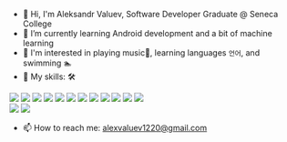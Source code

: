 <!--..
- ⚡ Fun fact: ...
-->
- 👋 Hi, I'm Aleksandr Valuev, Software Developer Graduate @ Seneca College
- 🌱 I’m currently learning Android development and a bit of machine learning
- :eyes: I'm interested in playing music:musical_keyboard:, learning languages ```언어```, and swimming :swimmer:
- :muscle: My skills: :hammer_and_wrench:
<p align="left">
  
  <img src="https://img.shields.io/badge/C-A8B9CC?style=flat-square&logo=C&logoColor=white"/></a>
  <img src="https://img.shields.io/badge/C++-6495ED?style=flat-square&logo=C%2B%2B&logoColor=white"/></a> 
  <img src="https://img.shields.io/badge/Javascript-FAD02C?style=flat-square&logo=javascript&logoColor=white"/></a>
  <img src="https://img.shields.io/badge/HTML5-E34F26?style=flat-square&logo=HTML5&logoColor=white"/></a>
  <img src="https://img.shields.io/badge/css-0096FF?style=flat-square&logo=css3&logoColor=white"/></a>
  <img src="https://img.shields.io/badge/Node.js-339933?style=flat-square&logo=Node.js&logoColor=white"/></a>
  <img src="https://img.shields.io/badge/React-61DAFB?style=flat-square&logo=React&logoColor=white"/></a>
  <img src="https://img.shields.io/badge/Redux-ae51f0?style=flat-square&logo=Redux&logoColor=white"/></a>
  <img src="https://img.shields.io/badge/Bootstrap-8510d8?style=flat-square&logo=Bootstrap&logoColor=white"/></a>
  <img src="https://img.shields.io/badge/Tailwind-ADD8E6?style=flat-square&logo=Tailwind&logoColor=white"/></a>
  <img src="https://img.shields.io/badge/Python-4682B4?style=flat-square&logo=Python&logoColor=white"/></a>
  <img src="https://img.shields.io/badge/Django-024b30?style=flat-square&logo=Django&logoColor=white"/></a>
  <br>
  <img src="https://img.shields.io/badge/MongoDB-47A248?style=flat-square&logo=MongoDB&logoColor=white"/></a>
  <img src="https://img.shields.io/badge/Oracle-F80000?style=flat-square&logo=Oracle&logoColor=white"/></a>
</p>

- 📫 How to reach me: alexvaluev1220@gmail.com
